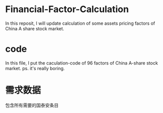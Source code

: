 # Financial-Factor-Calculation
In this reposit, I will update calculation of some assets pricing factors of China A share stock market.
# code 
In this file, I put the caculation-code of 96 factors of China A-share stock market.
ps. it's really boring. 
# 需求数据
包含所有需要的国泰安条目
